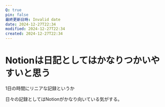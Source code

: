 ```yaml
---
Q: true
pin: false
最終更新日時: Invalid date
date: 2024-12-27T22:34
modified: 2024-12-27T22:34
created: 2024-12-27T22:34
---
```

# Notionは日記としてはかなりつかいやすいと思う

1日の時間にリニアな記録というか

日々の記録としてはNotionがかなり向いている気がする。